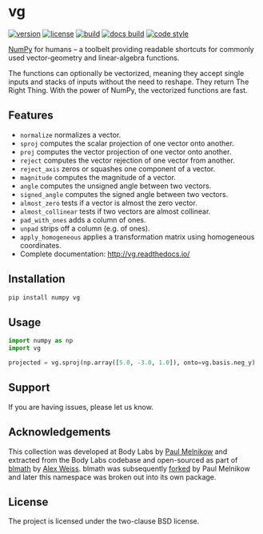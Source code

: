 vg
==

[![version](https://img.shields.io/pypi/v/vg.svg?style=flat-square)][pypi]
[![license](https://img.shields.io/pypi/l/vg.svg?style=flat-square)][pypi]
[![build](https://img.shields.io/circleci/project/github/lace/vg/master.svg?style=flat-square)][build]
[![docs build](https://img.shields.io/readthedocs/vg.svg?style=flat-square)][docs build]
[![code style](https://img.shields.io/badge/code%20style-black-black.svg?style=flat-square)][black]

[NumPy][] for humans – a toolbelt providing readable shortcuts for commonly used
vector-geometry and linear-algebra functions.

The functions can optionally be vectorized, meaning they accept single inputs
and stacks of inputs without the need to reshape. They return The Right Thing.
With the power of NumPy, the vectorized functions are fast.

[pypi]: https://pypi.org/project/vector_shortcuts/
[build]: https://circleci.com/gh/lace/vg/tree/master
[docs build]: https://vg.readthedocs.io/en/latest/
[black]: https://black.readthedocs.io/en/stable/
[lace]: https://github.com/metabolize/lace
[numpy]: https://www.numpy.org/


Features
--------

- `normalize` normalizes a vector.
- `sproj` computes the scalar projection of one vector onto another.
- `proj` computes the vector projection of one vector onto another.
- `reject` computes the vector rejection of one vector from another.
- `reject_axis` zeros or squashes one component of a vector.
- `magnitude` computes the magnitude of a vector.
- `angle` computes the unsigned angle between two vectors.
- `signed_angle` computes the signed angle between two vectors.
- `almost_zero` tests if a vector is almost the zero vector.
- `almost_collinear` tests if two vectors are almost collinear.
- `pad_with_ones` adds a column of ones.
- `unpad` strips off a column (e.g. of ones).
- `apply_homogeneous` applies a transformation matrix using homogeneous
  coordinates.
- Complete documentation: http://vg.readthedocs.io/


Installation
------------

```sh
pip install numpy vg
```


Usage
-----

```py
import numpy as np
import vg

projected = vg.sproj(np.array([5.0, -3.0, 1.0]), onto=vg.basis.neg_y)
```


Support
-------

If you are having issues, please let us know.


Acknowledgements
----------------

This collection was developed at Body Labs by [Paul Melnikow][] and extracted
from the Body Labs codebase and open-sourced as part of [blmath][] by [Alex
Weiss][]. blmath was subsequently [forked][fork] by Paul Melnikow and later
this namespace was broken out into its own package.

[paul melnikow]: https://github.com/paulmelnikow
[blmath]: https://github.com/bodylabs/blmath
[alex weiss]: https://github.com/algrs
[fork]: https://github.com/metabolize/blmath


License
-------

The project is licensed under the two-clause BSD license.
